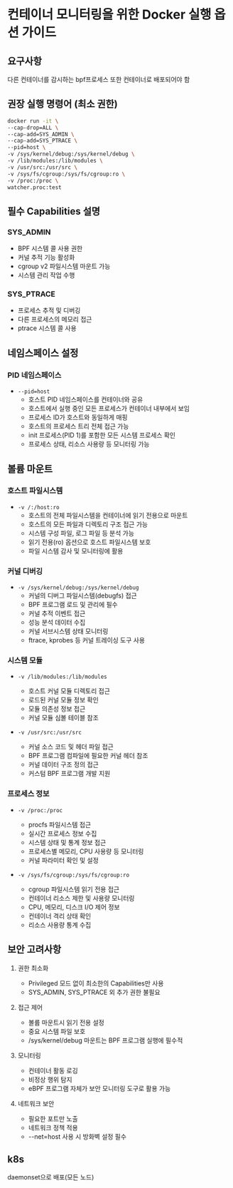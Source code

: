 # 컨테이너 모니터링을 위한 Docker 실행 옵션 가이드

## 요구사항
다른 컨테이너를 감시하는 bpf프로세스 또한 컨테이너로 배포되어야 함

## 권장 실행 명령어 (최소 권한)
```bash
docker run -it \
--cap-drop=ALL \
--cap-add=SYS_ADMIN \
--cap-add=SYS_PTRACE \
--pid=host \
-v /sys/kernel/debug:/sys/kernel/debug \
-v /lib/modules:/lib/modules \
-v /usr/src:/usr/src \
-v /sys/fs/cgroup:/sys/fs/cgroup:ro \
-v /proc:/proc \
watcher.proc:test
```

## 필수 Capabilities 설명

### SYS_ADMIN
- BPF 시스템 콜 사용 권한
- 커널 추적 기능 활성화
- cgroup v2 파일시스템 마운트 가능
- 시스템 관리 작업 수행

### SYS_PTRACE
- 프로세스 추적 및 디버깅
- 다른 프로세스의 메모리 접근
- ptrace 시스템 콜 사용

## 네임스페이스 설정

### PID 네임스페이스
- `--pid=host`
  - 호스트 PID 네임스페이스를 컨테이너와 공유
  - 호스트에서 실행 중인 모든 프로세스가 컨테이너 내부에서 보임
  - 프로세스 ID가 호스트와 동일하게 매핑
  - 호스트의 프로세스 트리 전체 접근 가능
  - init 프로세스(PID 1)를 포함한 모든 시스템 프로세스 확인
  - 프로세스 상태, 리소스 사용량 등 모니터링 가능

## 볼륨 마운트

### 호스트 파일시스템
- `-v /:/host:ro`
  - 호스트의 전체 파일시스템을 컨테이너에 읽기 전용으로 마운트
  - 호스트의 모든 파일과 디렉토리 구조 접근 가능
  - 시스템 구성 파일, 로그 파일 등 분석 가능
  - 읽기 전용(ro) 옵션으로 호스트 파일시스템 보호
  - 파일 시스템 감사 및 모니터링에 활용

### 커널 디버깅
- `-v /sys/kernel/debug:/sys/kernel/debug`
  - 커널의 디버그 파일시스템(debugfs) 접근
  - BPF 프로그램 로드 및 관리에 필수
  - 커널 추적 이벤트 접근
  - 성능 분석 데이터 수집
  - 커널 서브시스템 상태 모니터링
  - ftrace, kprobes 등 커널 트레이싱 도구 사용

### 시스템 모듈
- `-v /lib/modules:/lib/modules`
  - 호스트 커널 모듈 디렉토리 접근
  - 로드된 커널 모듈 정보 확인
  - 모듈 의존성 정보 접근
  - 커널 모듈 심볼 테이블 참조

- `-v /usr/src:/usr/src`
  - 커널 소스 코드 및 헤더 파일 접근
  - BPF 프로그램 컴파일에 필요한 커널 헤더 참조
  - 커널 데이터 구조 정의 접근
  - 커스텀 BPF 프로그램 개발 지원

### 프로세스 정보
- `-v /proc:/proc`
  - procfs 파일시스템 접근
  - 실시간 프로세스 정보 수집
  - 시스템 상태 및 통계 정보 접근
  - 프로세스별 메모리, CPU 사용량 등 모니터링
  - 커널 파라미터 확인 및 설정

- `-v /sys/fs/cgroup:/sys/fs/cgroup:ro`
  - cgroup 파일시스템 읽기 전용 접근
  - 컨테이너 리소스 제한 및 사용량 모니터링
  - CPU, 메모리, 디스크 I/O 제어 정보
  - 컨테이너 격리 상태 확인
  - 리소스 사용량 통계 수집

## 보안 고려사항
1. 권한 최소화
   - Privileged 모드 없이 최소한의 Capabilities만 사용
   - SYS_ADMIN, SYS_PTRACE 외 추가 권한 불필요

2. 접근 제어
   - 볼륨 마운트시 읽기 전용 설정
   - 중요 시스템 파일 보호
   - /sys/kernel/debug 마운트는 BPF 프로그램 실행에 필수적

3. 모니터링
   - 컨테이너 활동 로깅
   - 비정상 행위 탐지
   - eBPF 프로그램 자체가 보안 모니터링 도구로 활용 가능

4. 네트워크 보안
   - 필요한 포트만 노출
   - 네트워크 정책 적용 
   - --net=host 사용 시 방화벽 설정 필수


## k8s
daemonset으로 배포(모든 노드)